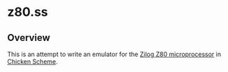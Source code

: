 z80.ss
======

Overview
--------
This is an attempt to write an emulator for the [Zilog Z80 microprocessor][z80]
in [Chicken Scheme][chicken].


[z80]: https://en.wikipedia.org/wiki/Z80
[chicken]: http://call-cc.org/
